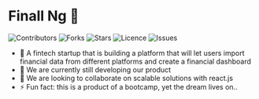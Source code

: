 # Finall Ng 👋

![Contributors](https://img.shields.io/github/contributors/finallng/finallng?style=plastic)
![Forks](https://img.shields.io/github/forks/finallng)
![Stars](https://img.shields.io/github/stars/finallng/finallng)
![Licence](https://img.shields.io/github/license/finallng/finallng)
![Issues](https://img.shields.io/github/issues/finallng/finallng)

- 🔭 A fintech startup that is building a platform that will let users import financial 
     data from different platforms and create a financial dashboard
- 🌱 We are currently still developing our product 
- 👯 We are looking to collaborate on scalable solutions with react.js
- ⚡ Fun fact: this is a product of a bootcamp, yet the dream lives on..
